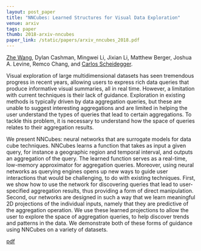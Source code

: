 ```yaml
---
layout: post_paper
title: "NNCubes: Learned Structures for Visual Data Exploration"
venue: arxiv
tags: paper
thumb: 2018-arxiv-nncubes
paper_link: /static/papers/arxiv_nncubes_2018.pdf
---
```


[Zhe Wang](https://www.z-wang.com), Dylan Cashman, Mingwei Li, Jixian Li, Matthew Berger, Joshua A. Levine, Remco Chang, and [Carlos Scheidegger](/). 

Visual exploration of large multidimensional datasets has seen
tremendous progress in recent years, allowing users to express rich
data queries that produce informative visual summaries, all in real
time. However, a limitation with current techniques is their lack of
guidance. Exploration in existing methods is typically driven by data
aggregation queries, but these are unable to suggest interesting
aggregations and are limited in helping the user understand the types
of queries that lead to certain aggregations. To tackle this problem,
it is necessary to understand how the space of queries relates to
their aggregation results.

We present NNCubes: neural networks that are surrogate models for data
cube techniques. NNCubes learns a function that takes as input a given
query, for instance a geographic region and temporal interval, and
outputs an aggregation of the query. The learned function serves as a
real-time, low-memory approximator for aggregation queries. Moreover,
using neural networks as querying engines opens up new ways to guide
user interactions that would be challenging, to do with existing
techniques. First, we show how to use the network for discovering
queries that lead to user-specified aggregation results, thus
providing a form of direct manipulation. Second, our networks are
designed in such a way that we learn meaningful 2D projections of the
individual inputs, namely that they are predictive of the aggregation
operation. We use these learned projections to allow the user to
explore the space of aggregation queries, to help discover trends and
patterns in the data. We demonstrate both of these forms of guidance
using NNCubes on a variety of datasets.

[pdf](/static/papers/arxiv_nncubes_2018.pdf)
